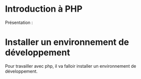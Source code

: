 # Introduction à PHP

Présentation : 

# Installer un environnement de développement 

Pour travailler avec php, il va falloir installer un environnement de développement. 
